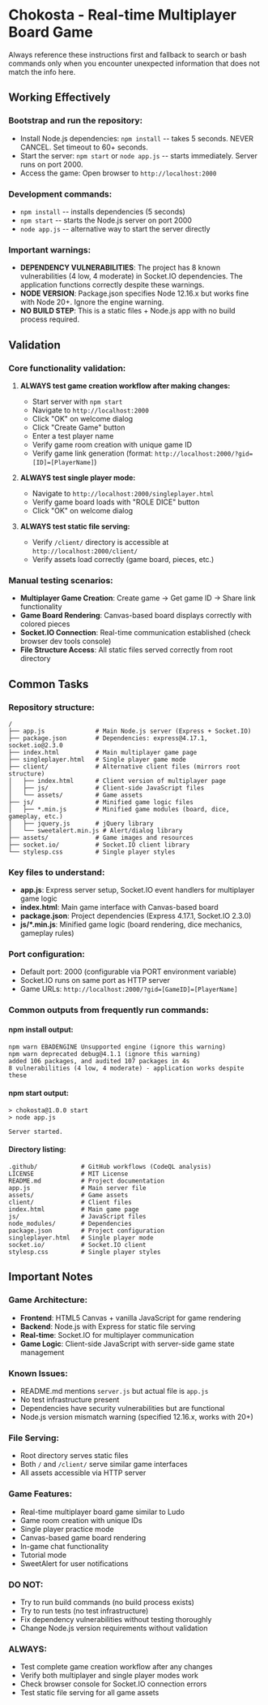 # Chokosta - Real-time Multiplayer Board Game

Always reference these instructions first and fallback to search or bash commands only when you encounter unexpected information that does not match the info here.

## Working Effectively

### Bootstrap and run the repository:
- Install Node.js dependencies: `npm install` -- takes 5 seconds. NEVER CANCEL. Set timeout to 60+ seconds.
- Start the server: `npm start` or `node app.js` -- starts immediately. Server runs on port 2000.
- Access the game: Open browser to `http://localhost:2000`

### Development commands:
- `npm install` -- installs dependencies (5 seconds)
- `npm start` -- starts the Node.js server on port 2000
- `node app.js` -- alternative way to start the server directly

### Important warnings:
- **DEPENDENCY VULNERABILITIES**: The project has 8 known vulnerabilities (4 low, 4 moderate) in Socket.IO dependencies. The application functions correctly despite these warnings.
- **NODE VERSION**: Package.json specifies Node 12.16.x but works fine with Node 20+. Ignore the engine warning.
- **NO BUILD STEP**: This is a static files + Node.js app with no build process required.

## Validation

### Core functionality validation:
1. **ALWAYS test game creation workflow after making changes:**
   - Start server with `npm start`
   - Navigate to `http://localhost:2000`
   - Click "OK" on welcome dialog
   - Click "Create Game" button
   - Enter a test player name
   - Verify game room creation with unique game ID
   - Verify game link generation (format: `http://localhost:2000/?gid=[ID]=[PlayerName]`)

2. **ALWAYS test single player mode:**
   - Navigate to `http://localhost:2000/singleplayer.html`
   - Verify game board loads with "ROLE DICE" button
   - Click "OK" on welcome dialog

3. **ALWAYS test static file serving:**
   - Verify `/client/` directory is accessible at `http://localhost:2000/client/`
   - Verify assets load correctly (game board, pieces, etc.)

### Manual testing scenarios:
- **Multiplayer Game Creation**: Create game → Get game ID → Share link functionality
- **Game Board Rendering**: Canvas-based board displays correctly with colored pieces
- **Socket.IO Connection**: Real-time communication established (check browser dev tools console)
- **File Structure Access**: All static files served correctly from root directory

## Common Tasks

### Repository structure:
```
/
├── app.js              # Main Node.js server (Express + Socket.IO)
├── package.json        # Dependencies: express@4.17.1, socket.io@2.3.0
├── index.html          # Main multiplayer game page
├── singleplayer.html   # Single player game mode
├── client/             # Alternative client files (mirrors root structure)
│   ├── index.html      # Client version of multiplayer page
│   ├── js/             # Client-side JavaScript files
│   └── assets/         # Game assets
├── js/                 # Minified game logic files
│   ├── *.min.js        # Minified game modules (board, dice, gameplay, etc.)
│   ├── jquery.js       # jQuery library
│   └── sweetalert.min.js # Alert/dialog library
├── assets/             # Game images and resources
├── socket.io/          # Socket.IO client library
└── stylesp.css         # Single player styles
```

### Key files to understand:
- **app.js**: Express server setup, Socket.IO event handlers for multiplayer game logic
- **index.html**: Main game interface with Canvas-based board
- **package.json**: Project dependencies (Express 4.17.1, Socket.IO 2.3.0)
- **js/*.min.js**: Minified game logic (board rendering, dice mechanics, gameplay rules)

### Port configuration:
- Default port: 2000 (configurable via PORT environment variable)
- Socket.IO runs on same port as HTTP server
- Game URLs: `http://localhost:2000/?gid=[GameID]=[PlayerName]`

### Common outputs from frequently run commands:

#### npm install output:
```
npm warn EBADENGINE Unsupported engine (ignore this warning)
npm warn deprecated debug@4.1.1 (ignore this warning)
added 106 packages, and audited 107 packages in 4s
8 vulnerabilities (4 low, 4 moderate) - application works despite these
```

#### npm start output:
```
> chokosta@1.0.0 start
> node app.js

Server started.
```

#### Directory listing:
```
.github/            # GitHub workflows (CodeQL analysis)
LICENSE             # MIT License
README.md           # Project documentation
app.js              # Main server file
assets/             # Game assets
client/             # Client files
index.html          # Main game page
js/                 # JavaScript files
node_modules/       # Dependencies
package.json        # Project configuration
singleplayer.html   # Single player mode
socket.io/          # Socket.IO client
stylesp.css         # Single player styles
```

## Important Notes

### Game Architecture:
- **Frontend**: HTML5 Canvas + vanilla JavaScript for game rendering
- **Backend**: Node.js with Express for static file serving
- **Real-time**: Socket.IO for multiplayer communication
- **Game Logic**: Client-side JavaScript with server-side game state management

### Known Issues:
- README.md mentions `server.js` but actual file is `app.js`
- No test infrastructure present
- Dependencies have security vulnerabilities but are functional
- Node.js version mismatch warning (specified 12.16.x, works with 20+)

### File Serving:
- Root directory serves static files
- Both `/` and `/client/` serve similar game interfaces
- All assets accessible via HTTP server

### Game Features:
- Real-time multiplayer board game similar to Ludo
- Game room creation with unique IDs
- Single player practice mode
- Canvas-based game board rendering
- In-game chat functionality
- Tutorial mode
- SweetAlert for user notifications

### DO NOT:
- Try to run build commands (no build process exists)
- Try to run tests (no test infrastructure)
- Fix dependency vulnerabilities without testing thoroughly
- Change Node.js version requirements without validation

### ALWAYS:
- Test complete game creation workflow after any changes
- Verify both multiplayer and single player modes work
- Check browser console for Socket.IO connection errors
- Test static file serving for all game assets